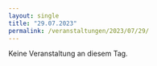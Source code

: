 ```yaml
---
layout: single
title: "29.07.2023"
permalink: /veranstaltungen/2023/07/29/
---
```


Keine Veranstaltung an diesem Tag.
